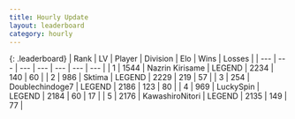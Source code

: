 ```yaml
---
title: Hourly Update
layout: leaderboard
category: hourly
---
```


{: .leaderboard}
| Rank | LV | Player | Division | Elo | Wins | Losses |
| --- | --- | --- | --- | --- | --- | --- |
| <span data-change="1">1</span> | 1544 | <span title="ID: 315148">Nazrin Kirisame</span> | LEGEND | <span data-change="8">2234</span> | <span data-change="2">140</span> | <span data-change="0">60</span> |
| <span data-change="-1">2</span> | 986 | <span title="ID: 353063">Sktima</span> | LEGEND | <span data-change="0">2229</span> | <span data-change="0">219</span> | <span data-change="0">57</span> |
| <span data-change="0">3</span> | 254 | <span title="ID: 245040">Doublechindoge7</span> | LEGEND | <span data-change="0">2186</span> | <span data-change="0">123</span> | <span data-change="0">80</span> |
| <span data-change="0">4</span> | 969 | <span title="ID: 498412">LuckySpin</span> | LEGEND | <span data-change="0">2184</span> | <span data-change="0">60</span> | <span data-change="0">17</span> |
| <span data-change="0">5</span> | 2176 | <span title="ID: 164871">KawashiroNitori</span> | LEGEND | <span data-change="0">2135</span> | <span data-change="0">149</span> | <span data-change="0">77</span> |